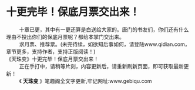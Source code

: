 <h1>十更完毕！保底月票交出来！</h1>
<div id="content">&nbsp&nbsp&nbsp&nbsp&nbsp&nbsp&nbsp&nbsp
 十章已更，其中有一更还算是白送给大家的。唐门的书友们，你们还有什么理由不投出你们的保底月票呢？都给本掌门交出来。
 <br/>&nbsp&nbsp&nbsp&nbsp&nbsp&nbsp&nbsp&nbsp
 求月票、推荐票。(未完待续，如欲知后事如何，请登陆www.qidian.com，章节更多，支持作者，支持正版阅读！)
 <br/>
 《天珠变》十更完毕！保底月票交出来！
 <br/>&nbsp&nbsp&nbsp&nbsp&nbsp&nbsp&nbsp&nbsp
 正在手打中，请稍等片刻，内容更新后，请重新刷新页面，即可获取最新更新！
 <br/>&nbsp&nbsp&nbsp&nbsp&nbsp&nbsp&nbsp&nbsp
 《
 <b>
  天珠变
 </b>
 》笔趣阁全文字更新,牢记网址:www.gebiqu.com
 <br/>&nbsp&nbsp&nbsp&nbsp&nbsp&nbsp&nbsp&nbsp
 <br/>
</div>
